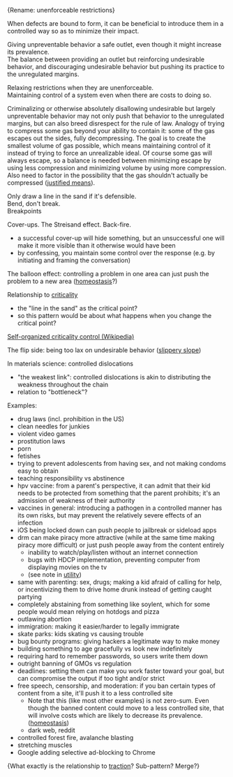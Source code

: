 {Rename: unenforceable restrictions}

When defects are bound to form, it can be beneficial to introduce them in a controlled way so as to minimize their impact.

Giving unpreventable behavior a safe outlet, even though it might increase its prevalence.  
The balance between providing an outlet but reinforcing undesirable behavior, and discouraging undesirable behavior but pushing its practice to the unregulated margins.

Relaxing restrictions when they are unenforceable.  
Maintaining control of a system even when there are costs to doing so.

Criminalizing or otherwise absolutely disallowing undesirable but largely unpreventable behavior may not only push that behavior to the unregulated margins, but can also breed disrespect for the rule of law.  Analogy of trying to compress some gas beyond your ability to contain it: some of the gas escapes out the sides, fully decompressing.  The goal is to create the smallest volume of gas possible, which means maintaining control of it instead of trying to force an unrealizable ideal. Of course some gas will always escape, so a balance is needed between minimizing escape by using less compression and minimizing volume by using more compression.  Also need to factor in the possibility that the gas shouldn't actually be compressed ([justified means](Justified%20means.md)).

Only draw a line in the sand if it's defensible.  
Bend, don't break.  
Breakpoints

Cover-ups. The Streisand effect. Back-fire.
- a successful cover-up will hide something, but an unsuccessful one will make it more visible than it otherwise would have been
- by confessing, you maintain some control over the response (e.g. by initiating and framing the conversation)

The balloon effect: controlling a problem in one area can just push the problem to a new area ([homeostasis](Homeostasis.md)?)

Relationship to [criticality](Criticality.md)
- the "line in the sand" as the critical point?
- so this pattern would be about what happens when you change the critical point?

[Self-organized criticality control (Wikipedia)](https://en.wikipedia.org/wiki/Self-organized_criticality_control)

The flip side: being too lax on undesirable behavior ([slippery slope](Slippery%20slope.md))

In materials science: controlled dislocations
- "the weakest link": controlled dislocations is akin to distributing the weakness throughout the chain
- relation to "bottleneck"?

Examples:
- drug laws (incl. prohibition in the US)
- clean needles for junkies
- violent video games
- prostitution laws
- porn
- fetishes
- trying to prevent adolescents from having sex, and not making condoms easy to obtain
- teaching responsibility vs abstinence
- hpv vaccine: from a parent's perspective, it can admit that their kid needs to be protected from something that the parent prohibits; it's an admission of weakness of their authority
- vaccines in general: introducing a pathogen in a controlled manner has its own risks, but may prevent the relatively severe effects of an infection
- iOS being locked down can push people to jailbreak or sideload apps
- drm can make piracy more attractive (while at the same time making piracy more difficult) or just push people away from the content entirely
	- inability to watch/play/listen without an internet connection
	- bugs with HDCP implementation, preventing computer from displaying movies on the tv
	- (see note in [utility](Utility.md))
- same with parenting: sex, drugs; making a kid afraid of calling for help, or incentivizing them to drive home drunk instead of getting caught partying
- completely abstaining from something like soylent, which for some people would mean relying on hotdogs and pizza
- outlawing abortion
- immigration: making it easier/harder to legally immigrate
- skate parks: kids skating vs causing trouble
- bug bounty programs: giving hackers a legitimate way to make money
- building something to age gracefully vs look new indefinitely
- requiring hard to remember passwords, so users write them down
- outright banning of GMOs vs regulation
- deadlines: setting them can make you work faster toward your goal, but can compromise the output if too tight and/or strict
- free speech, censorship, and moderation: if you ban certain types of content from a site, it'll push it to a less controlled site
	- Note that this (like most other examples) is not zero-sum.  Even though the banned content could move to a less controlled site, that will involve costs which are likely to decrease its prevalence. ([homeostasis](Homeostasis.md))
	- dark web, reddit
- controlled forest fire, avalanche blasting
- stretching muscles
- Google adding selective ad-blocking to Chrome

{What exactly is the relationship to [traction](Traction.md)?  Sub-pattern?  Merge?}
